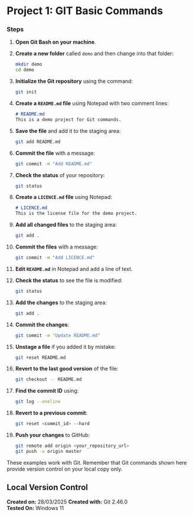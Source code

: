 # Project 1: GIT Basic Commands

### Steps

1. **Open Git Bash on your machine**.

2. **Create a new folder** called `demo` and then change into that folder:
    ```bash
    mkdir demo
    cd demo
    ```

3. **Initialize the Git repository** using the command:
    ```bash
    git init
    ```

4. **Create a `README.md` file** using Notepad with two comment lines:
    ```markdown
    # README.md
    This is a demo project for Git commands.
    ```

5. **Save the file** and add it to the staging area:
    ```bash
    git add README.md
    ```

6. **Commit the file** with a message:
    ```bash
    git commit -m "Add README.md"
    ```

7. **Check the status** of your repository:
    ```bash
    git status
    ```

8. **Create a `LICENCE.md` file** using Notepad:
    ```markdown
    # LICENCE.md
    This is the license file for the demo project.
    ```

9. **Add all changed files** to the staging area:
    ```bash
    git add .
    ```

10. **Commit the files** with a message:
    ```bash
    git commit -m "Add LICENCE.md"
    ```

11. **Edit `README.md`** in Notepad and add a line of text.

12. **Check the status** to see the file is modified:
    ```bash
    git status
    ```

13. **Add the changes** to the staging area:
    ```bash
    git add .
    ```

14. **Commit the changes**:
    ```bash
    git commit -m "Update README.md"
    ```

15. **Unstage a file** if you added it by mistake:
    ```bash
    git reset README.md
    ```

16. **Revert to the last good version** of the file:
    ```bash
    git checkout -- README.md
    ```

17. **Find the commit ID** using:
    ```bash
    git log --oneline
    ```

18. **Revert to a previous commit**:
    ```bash
    git reset <commit_id> --hard
    ```

19. **Push your changes** to GitHub:
    ```bash
    git remote add origin <your_repository_url>
    git push -u origin master
    ```

These examples work with Git. Remember that Git commands shown here provide version control on your local copy only.
## Local Version Control
**Created on:** 28/03/2025
**Created with:** Git 2.46.0  
**Tested On:** Windows 11  